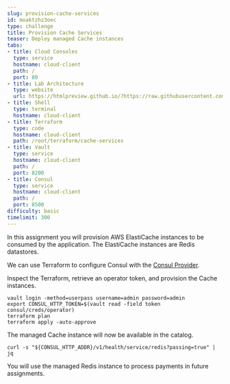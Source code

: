 ```yaml
---
slug: provision-cache-services
id: moaktzhz3oec
type: challenge
title: Provision Cache Services
teaser: Deploy managed Cache instances
tabs:
- title: Cloud Consoles
  type: service
  hostname: cloud-client
  path: /
  port: 80
- title: Lab Architecture
  type: website
  url: https://htmlpreview.github.io/?https://raw.githubusercontent.com/hashicorp/field-workshops-consul/add-consul-multi-cloud/instruqt-tracks/multi-cloud-service-networking-with-consul/assets/diagrams/diagrams.html
- title: Shell
  type: terminal
  hostname: cloud-client
- title: Terraform
  type: code
  hostname: cloud-client
  path: /root/terraform/cache-services
- title: Vault
  type: service
  hostname: cloud-client
  path: /
  port: 8200
- title: Consul
  type: service
  hostname: cloud-client
  path: /
  port: 8500
difficulty: basic
timelimit: 300
---
```

In this assignment you will provision AWS ElastiCache instances to be consumed by the application.
The ElastiCache instances are Redis datastores. <br>

We can use Terraform to configure Consul with the [Consul Provider](https://registry.terraform.io/providers/hashicorp/consul/latest/docs).

Inspect the Terraform, retrieve an operator token, and provision the Cache instances. <br>

```
vault login -method=userpass username=admin password=admin
export CONSUL_HTTP_TOKEN=$(vault read -field token consul/creds/operator)
terraform plan
terraform apply -auto-approve
```

The managed Cache instance will now be available in the catalog.

```
curl -s "${CONSUL_HTTP_ADDR}/v1/health/service/redis?passing=true" | jq
```

You will use the managed Redis instance to process payments in future assignments.
